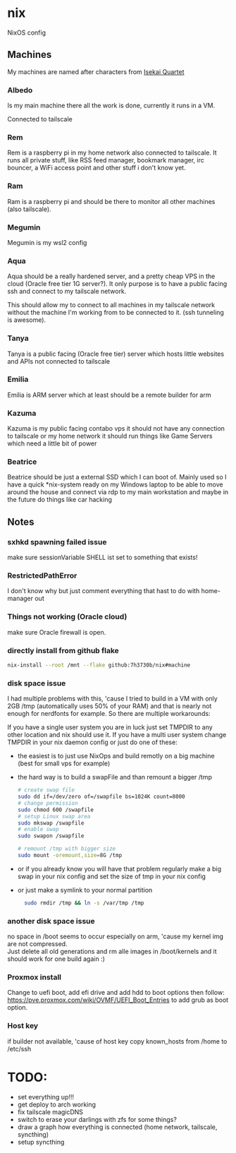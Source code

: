 # nix

NixOS config

## Machines

My machines are named after characters from [Isekai Quartet](https://myanimelist.net/anime/38472/Isekai_Quartet/)

### Albedo

Is my main machine there all the work is done, currently it runs in a VM.

Connected to tailscale

### Rem

Rem is a raspberry pi in my home network also connected to tailscale. It runs all private stuff, like RSS feed manager, bookmark manager, irc bouncer, a WiFi access point and other stuff i don't know yet.  

### Ram

Ram is a raspberry pi and should be there to monitor all other machines (also tailscale).

### Megumin

Megumin is my wsl2 config

### Aqua

Aqua should be a really hardened server, and a pretty cheap VPS in the cloud (Oracle free tier 1G server?). It only purpose is to have a public facing ssh and connect to my tailscale network.

This should allow my to connect to all machines in my tailscale network without the machine I'm working from to be connected to it. (ssh tunneling is awesome).

### Tanya

Tanya is a public facing (Oracle free tier) server which hosts little websites and APIs not connected to tailscale

### Emilia

Emilia is ARM server which at least should be a remote builder for arm

### Kazuma

Kazuma is my public facing contabo vps it should not have any connection to tailscale or my home network it should run things like Game Servers which need a little bit of power  

### Beatrice

Beatrice should be just a external SSD which I can boot of. Mainly used so I have a quick *nix-system ready on my Windows laptop to be able to move around the house and connect via rdp to my main workstation and maybe in the future do things like car hacking

## Notes

### sxhkd spawning failed issue

make sure sessionVariable SHELL ist set to something that exists!

### RestrictedPathError

I don't know why but just comment everything that hast to do with home-manager out

### Things not working (Oracle cloud)

make sure Oracle firewall is open.

### directly install from github flake

```bash
nix-install --root /mnt --flake github:7h3730b/nix#machine
```

### disk space issue

I had multiple problems with this, 'cause I tried to build in a VM with only 2GB /tmp (automatically uses 50% of your RAM) and that is nearly not enough for nerdfonts for example. So there are multiple workarounds:  

If you have a single user system you are in luck just set TMPDIR to any other location and nix should use it.
If you have a multi user system change TMPDIR in your nix daemon config or just do one of these:

- the easiest is to just use NixOps and build remotly on a big machine (best for small vps for example)  
- the hard way is to build a swapFile and than remount a bigger /tmp  

    ```bash
    # create swap file
    sudo dd if=/dev/zero of=/swapfile bs=1024K count=8000
    # change permission
    sudo chmod 600 /swapfile
    # setup Linux swap area
    sudo mkswap /swapfile
    # enable swap
    sudo swapon /swapfile

    # remount /tmp with bigger size
    sudo mount -oremount,size=8G /tmp
    ```

- or if you already know you will have that problem regularly make a big swap in your nix config and set the size of tmp in your nix config
- or just make a symlink to your normal partition  

  ```bash
    sudo rmdir /tmp && ln -s /var/tmp /tmp
  ```

### another disk space issue

no space in /boot seems to occur especially on arm, 'cause my kernel img are not compressed.  
Just delete all old generations and rm alle images in /boot/kernels and it should work for one build again :)

### Proxmox install

Change to uefi boot, add efi drive and add hdd to boot options then follow: https://pve.proxmox.com/wiki/OVMF/UEFI_Boot_Entries to add grub as boot option.

### Host key

if builder not available, 'cause of host key copy known_hosts from /home to /etc/ssh

# TODO: 

- set everything up!!!  
- get deploy to arch working
- fix tailscale magicDNS
- switch to erase your darlings with zfs for some things?  
- draw a graph how everything is connected (home network, tailscale, syncthing) 
- setup syncthing
